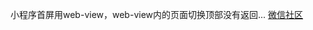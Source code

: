 小程序首屏用web-view，web-view内的页面切换顶部没有返回...
[微信社区](https://developers.weixin.qq.com/community/develop/doc/000c6295458d4854ecad8203e50800)
